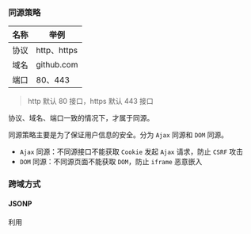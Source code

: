 ### 同源策略

|名称|举例|
|---|---|
|协议|http、https|
|域名|github.com|
|端口|80、443|

> http 默认 80 接口，https 默认 443 接口

协议、域名、端口一致的情况下，才属于同源。

同源策略主要是为了保证用户信息的安全。分为 `Ajax` 同源和 `DOM` 同源。

- `Ajax` 同源：不同源接口不能获取 `Cookie` 发起 `Ajax` 请求，防止 `CSRF` 攻击
- `DOM` 同源：不同源页面不能获取 `DOM`，防止 `iframe` 恶意嵌入

### 跨域方式
#### JSONP
利用 <script> 标签没有跨域限制的漏洞

- Ajax 和 JSONP 都是客户端向服务端发送请求，从而获取数据的方式。但是 Ajax 属于同源策略，而 JSONP 属于非同源策略。
- 兼容性好，能解决主流浏览器跨域访问的问题。
- 仅支持 get 请求
- 不安全，可能会遭受 XSS 攻击。

#### CORS

浏览器会自动进行 `CORS` 通信，实现 `CORS` 通信的关键是后端。只要后端实现了 `CORS`，就实现了跨域。
服务端设置 `Access-Control-Allow-Origin` 就可以开启 `CORS`。

#### postMessage

解决下面的问题：
- 页面和其打开的新窗口的数据传递
- 多窗口之间消息传递
- 页面与嵌套的 iframe 消息传递
- 上面三个场景的跨域数据传递

`postMessage()` 方法允许来自不同源的脚本采用异步方式进行有限的通信，可以实现跨文本档、多窗口、跨域消息传递。

#### WebSocket

#### Node
Node 中间件

#### Nginx
使用 `Nginx` 反向代理实现跨域，是最简单的跨域方式。

只需要修改 `Nginx` 的配置即可解决跨域问题，支持所有浏览器，支持 `Session`，不需要修改任何代码，并且不会影响服务器性能。
